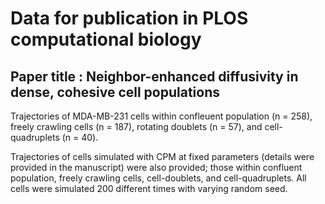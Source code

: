 # Data for publication in PLOS computational biology 

## Paper title : Neighbor-enhanced diffusivity in dense, cohesive cell populations

Trajectories of MDA-MB-231 cells within confleuent population (n = 258), freely crawling cells (n = 187), rotating doublets (n = 57), and cell-quadruplets (n = 40). 

Trajectories of cells simulated with CPM at fixed parameters (details were provided in the manuscript) were also provided; those within confluent population, freely crawling cells, cell-doublets, and cell-quadruplets. All cells were simulated 200 different times with varying random seed.
